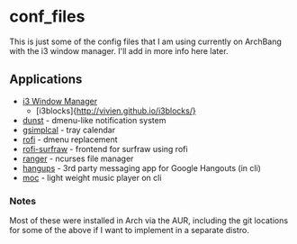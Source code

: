 # conf_files

This is just some of the config files that I am using currently on
ArchBang with the i3 window manager. I'll add in more info here later.

## Applications

* [i3 Window Manager](http://i3wm.org)
  * [i3blocks]{http://vivien.github.io/i3blocks/}
* [dunst](http://www.knopwob.org/dunst/) - dmenu-like notification system
* [gsimplcal](https://github.com/dmedvinsky/gsimplecal) - tray calendar
* [rofi](https://github.com/DaveDavenport/rofi) - dmenu replacement
* [rofi-surfraw](https://github.com/carnager/rofi-scripts/tree/master/rofi-surfraw) - frontend for surfraw using rofi
* [ranger](https://wiki.archlinux.org/index.php/Ranger) - ncurses file manager
* [hangups](https://github.com/tdryer/hangups) - 3rd party messaging app for Google Hangouts (in cli)
* [moc](https://wiki.archlinux.org/index.php/Moc) - light weight music player on cli


### Notes
Most of these were installed in Arch via the AUR, including the git locations for some of the above if I want to implement in a separate distro.

